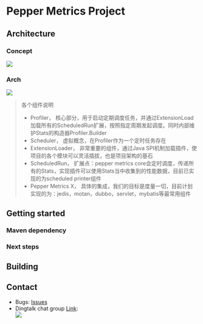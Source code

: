 # Pepper Metrics Project  
## Architecture  
### Concept
![](http://oss.zrbcool.top/picgo/pepper-metrics-concept.png)
### Arch
![](http://oss.zrbcool.top/picgo/pepper-metrics-arch.png)
> 各个组件说明
> - Profiler， 核心部分，用于启动定期调度任务，并通过ExtensionLoad加载所有的ScheduledRun扩展，按照指定周期发起调度。同时内部维护Stats的构造器Profiler.Builder
> - Scheduler， 虚拟概念，在Profiler作为一个定时任务存在
> - ExtensionLoader， 非常重要的组件，通过Java SPI机制加载插件，使项目的各个模块可以灵活插拔，也是项目架构的基石
> - ScheduledRun， 扩展点：pepper metrics core会定时调度，传递所有的Stats，实现插件可以使用Stats当中收集到的性能数据，目前已实现的为scheduled printer组件
> - Pepper Metrics X， 具体的集成，我们的目标是度量一切，目前计划实现的为：jedis，motan，dubbo，servlet，mybatis等最常用组件
## Getting started  
### Maven dependency  
### Next steps  
## Building  
## Contact  
* Bugs: [Issues](https://github.com/zrbcool/pepper-metrics/issues/new?template=dubbo-issue-report-template.md)
* Dingtalk chat group [Link](https://qr.dingtalk.com/action/joingroup?code=v1,k1,U4KKXEbTFBpuMbQMIQNij2IYszit+yktsAJh/9NjLFM=&_dt_no_comment=1&origin=11):  
![](http://oss.zrbcool.top/picgo/pepper-metrics-dingtalk-qrcode.png) 
